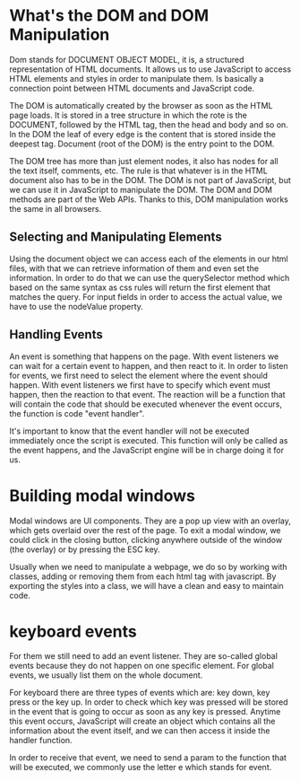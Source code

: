 # What's the DOM and DOM Manipulation

Dom stands for DOCUMENT OBJECT MODEL, it is, a structured representation of HTML documents. It allows us to use JavaScript to access HTML elements and styles in order to manipulate them. Is basically a connection point between HTML documents and JavaScript code.

The DOM is automatically created by the browser as soon as the HTML page loads. It is stored in a tree structure in which the rote is the DOCUMENT, followed by the HTML tag, then the head and body and so on. In the DOM the leaf of every edge is the content that is stored inside the deepest tag. Document (root of the DOM) is the entry point to the DOM.

The DOM tree has more than just element nodes, it also has nodes for all the text itself, comments, etc. The rule is that whatever is in the HTML document also has to be in the DOM. The DOM is not part of JavaScript, but we can use it in JavaScript to manipulate the DOM. The DOM and DOM methods are part of the Web APIs. Thanks to this, DOM manipulation works the same in all browsers.

## Selecting and Manipulating Elements

Using the document object we can access each of the elements in our html files, with that we can retrieve information of them and even set the information. In order to do that we can use the querySelector method which based on the same syntax as css rules will return the first element that matches the query. For input fields in order to access the actual value, we have to use the nodeValue property.

## Handling Events

An event is something that happens on the page. With event listeners we can wait for a certain event to happen, and then react to it. In order to listen for events, we first need to select the element where the event should happen. With event listeners we first have to specify which event must happen, then the reaction to that event. The reaction will be a function that will contain the code that should be executed whenever the event occurs, the function is code "event handler".

It's important to know that the event handler will not be executed immediately once the script is executed. This function will only be called as the event happens, and the JavaScript engine will be in charge doing it for us.

# Building modal windows

Modal windows are UI components. They are a pop up view with an overlay, which gets overlaid over the rest of the page. To exit a modal window, we could click in the closing button, clicking anywhere outside of the window (the overlay) or by pressing the ESC key.

Usually when we need to manipulate a webpage, we do so by working with classes, adding or removing them from each html tag with javascript. By exporting the styles into a class, we will have a clean and easy to maintain code.

# keyboard events

For them we still need to add an event listener. They are so-called global events because they do not happen on one specific element. For global events, we usually list them on the whole document.

For keyboard there are three types of events which are: key down, key press or the key up. In order to check which key was pressed will be stored in the event that is going to occur as soon as any key is pressed. Anytime this event occurs, JavaScript will create an object which contains all the information about the event itself, and we can then access it inside the handler function.

In order to receive that event, we need to send a param to the function that will be executed, we commonly use the letter e which stands for event.
